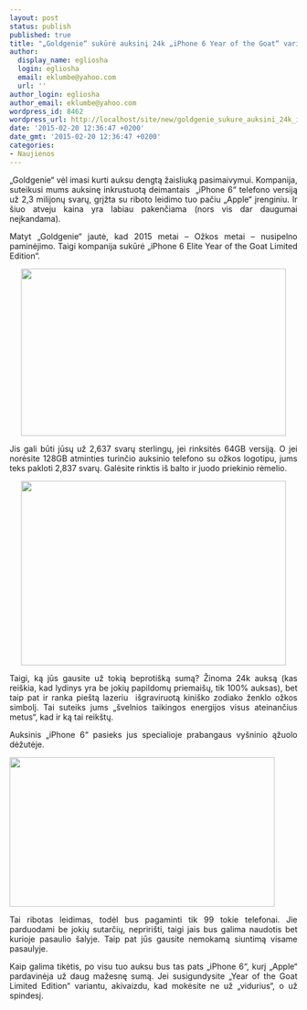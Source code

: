 ```yaml
---
layout: post
status: publish
published: true
title: "„Goldgenie“ sukūrė auksinį 24k „iPhone 6 Year of the Goat“ variantą"
author:
  display_name: egliosha
  login: egliosha
  email: eklumbe@yahoo.com
  url: ''
author_login: egliosha
author_email: eklumbe@yahoo.com
wordpress_id: 8462
wordpress_url: http://localhost/site/new/goldgenie_sukure_auksini_24k_iphone_6_year_of_the_goat_varianta/
date: '2015-02-20 12:36:47 +0200'
date_gmt: '2015-02-20 12:36:47 +0200'
categories:
- Naujienos
---
```

<p style="text-align: justify;">
	&bdquo;Goldgenie&ldquo; vėl imasi kurti auksu dengtą žaisliuką pasimaivymui. Kompanija, suteikusi mums auksinę inkrustuotą deimantais &nbsp;&bdquo;iPhone 6&ldquo; telefono versiją už 2,3 milijonų svarų, grįžta su riboto leidimo tuo pačiu &bdquo;Apple&ldquo; įrenginiu. Ir &scaron;iuo atveju kaina yra labiau pakenčiama (nors vis dar daugumai neįkandama).</p>
<p style="text-align: justify;">
	Matyt &bdquo;Goldgenie&ldquo; jautė, kad 2015 metai &ndash; Ožkos metai &ndash; nusipelno paminėjimo. Taigi kompanija sukūrė &bdquo;iPhone 6 Elite Year of the Goat Limited Edition&ldquo;.</p>
<p style="text-align: center;">
	<a href="http://technews.lt/userfiles/iphone-6-golden edition.jpg"><img alt="" src="http://technews.lt/userfiles/iphone-6-golden edition.jpg" style="width: 464px; height: 293px;" /></a></p>
<p style="text-align: justify;">
	Jis gali būti jūsų už 2,637 svarų sterlingų, jei rinksitės 64GB versiją. O jei norėsite 128GB atminties turinčio auksinio telefono su ožkos logotipu, jums teks pakloti 2,837 svarų. Galėsite rinktis i&scaron; balto ir juodo priekinio rėmelio. &nbsp;</p>
<p style="text-align: center;">
	<a href="http://technews.lt/userfiles/iphone-6-golden edition1.jpg"><img alt="" src="http://technews.lt/userfiles/iphone-6-golden edition1.jpg" style="width: 464px; height: 323px;" /></a></p>
<p style="text-align: justify;">
	Taigi, ką jūs gausite už tokią beproti&scaron;ką sumą? Žinoma 24k auksą (kas rei&scaron;kia, kad lydinys yra be jokių papildomų priemai&scaron;ų, tik 100% auksas), bet taip pat ir&nbsp;ranka pie&scaron;tą lazeriu &nbsp;i&scaron;graviruotą kini&scaron;ko zodiako ženklo ožkos simbolį. Tai suteiks jums &bdquo;&scaron;velnios taikingos energijos visus ateinančius metus&ldquo;, kad ir ką tai reik&scaron;tų.</p>
<p style="text-align: justify;">
	Auksinis &bdquo;iPhone 6&ldquo; pasieks jus specialioje prabangaus vy&scaron;ninio ąžuolo dėžutėje.</p>
<p style="text-align: justify;">
	<a href="http://technews.lt/userfiles/iphone-6-golden edition2.jpg"><img alt="" src="http://technews.lt/userfiles/iphone-6-golden edition2.jpg" style="width: 464px; height: 262px;" /></a></p>
<p style="text-align: justify;">
	Tai ribotas leidimas, todėl bus pagaminti tik 99 tokie telefonai. Jie parduodami be jokių sutarčių, nepriri&scaron;ti, taigi jais bus galima naudotis bet kurioje pasaulio &scaron;alyje. Taip pat jūs gausite nemokamą siuntimą visame pasaulyje.</p>
<p style="text-align: justify;">
	Kaip galima tikėtis, po visu tuo auksu bus tas pats &bdquo;iPhone 6&ldquo;, kurį &bdquo;Apple&ldquo; pardavinėja už daug mažesnę sumą. Jei susigundysite &bdquo;Year of the Goat Limited Edition&ldquo; variantu, akivaizdu, kad mokėsite ne už &bdquo;vidurius&ldquo;, o už spindesį.&nbsp;</p>
